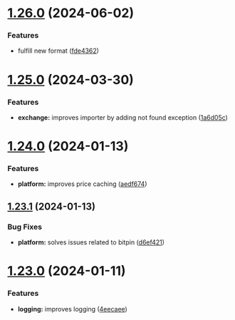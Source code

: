 # [1.26.0](https://github.com/ghorbani-mohammad/Crypto-Assets-Manager/compare/v1.25.0...v1.26.0) (2024-06-02)


### Features

* fulfill new format ([fde4362](https://github.com/ghorbani-mohammad/Crypto-Assets-Manager/commit/fde4362f0d379cd4531b1c4fff0ea8c1a33a298c))



# [1.25.0](https://github.com/ghorbani-mohammad/Crypto-Assets-Manager/compare/v1.24.0...v1.25.0) (2024-03-30)


### Features

* **exchange:** improves importer by adding not found exception ([1a6d05c](https://github.com/ghorbani-mohammad/Crypto-Assets-Manager/commit/1a6d05c2da14d5e1876ec3f46d6fd160493ca86c))



# [1.24.0](https://github.com/ghorbani-mohammad/Crypto-Assets-Manager/compare/v1.23.1...v1.24.0) (2024-01-13)


### Features

* **platform:** improves price caching ([aedf674](https://github.com/ghorbani-mohammad/Crypto-Assets-Manager/commit/aedf674ff11245bb3931237109e4eb7c2f1e8fc5))



## [1.23.1](https://github.com/ghorbani-mohammad/Crypto-Assets-Manager/compare/v1.23.0...v1.23.1) (2024-01-13)


### Bug Fixes

* **platform:** solves issues related to bitpin ([d6ef421](https://github.com/ghorbani-mohammad/Crypto-Assets-Manager/commit/d6ef4210c66eaf5e37e004c2993ee99c07c498b9))



# [1.23.0](https://github.com/ghorbani-mohammad/Crypto-Assets-Manager/compare/v1.22.1...v1.23.0) (2024-01-11)


### Features

* **logging:** improves logging ([4eecaee](https://github.com/ghorbani-mohammad/Crypto-Assets-Manager/commit/4eecaee6515ce569260f69fb1db59848041ff89e))




